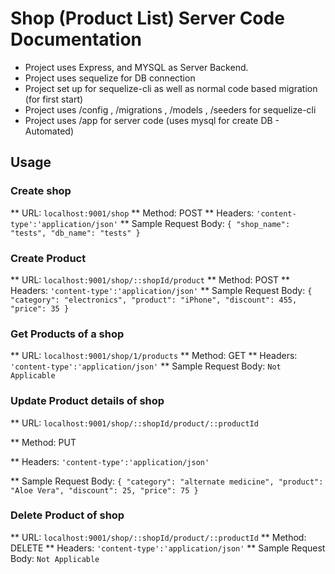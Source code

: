 # Shop (Product List) Server Code Documentation

* Project uses Express, and MYSQL as Server Backend.
* Project uses sequelize for DB connection
* Project set up for sequelize-cli as well as normal code based migration (for first start)
* Project uses /config , /migrations , /models , /seeders for sequelize-cli
* Project uses /app for server code (uses mysql for create DB - Automated)

## Usage

### Create shop
** URL: `localhost:9001/shop`
** Method: POST
** Headers: `'content-type':'application/json'`
** Sample Request Body: 
`{
"shop_name": "tests",
"db_name": "tests"
}`

### Create Product
** URL: `localhost:9001/shop/::shopId/product`
** Method: POST
** Headers: `'content-type':'application/json'`
** Sample Request Body: 
`{
"category": "electronics",
"product": "iPhone",
"discount": 455,
"price": 35
}`

### Get Products of a shop
** URL: `localhost:9001/shop/1/products`
** Method: GET
** Headers: `'content-type':'application/json'`
** Sample Request Body: 
`Not Applicable`

### Update Product details of shop
** URL: `localhost:9001/shop/::shopId/product/::productId`

** Method: PUT

** Headers: `'content-type':'application/json'`

** Sample Request Body: 
`{
"category": "alternate medicine",
"product": "Aloe Vera",
"discount": 25,
"price": 75
}`

### Delete Product of shop
** URL: `localhost:9001/shop/::shopId/product/::productId`
** Method: DELETE
** Headers: `'content-type':'application/json'`
** Sample Request Body: 
`Not Applicable`